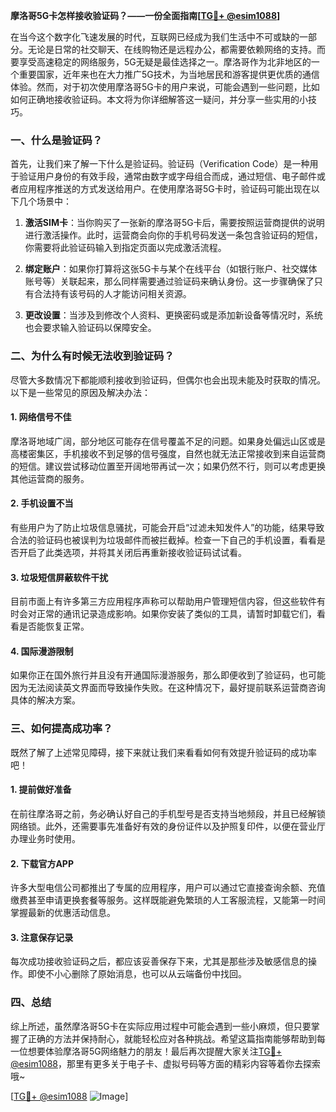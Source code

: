 **摩洛哥5G卡怎样接收验证码？——一份全面指南[[TG💪+ @esim1088](https://t.me/s/esim1088)]**

在当今这个数字化飞速发展的时代，互联网已经成为我们生活中不可或缺的一部分。无论是日常的社交聊天、在线购物还是远程办公，都需要依赖网络的支持。而要享受高速稳定的网络服务，5G无疑是最佳选择之一。摩洛哥作为北非地区的一个重要国家，近年来也在大力推广5G技术，为当地居民和游客提供更优质的通信体验。然而，对于初次使用摩洛哥5G卡的用户来说，可能会遇到一些问题，比如如何正确地接收验证码。本文将为你详细解答这一疑问，并分享一些实用的小技巧。

### 一、什么是验证码？

首先，让我们来了解一下什么是验证码。验证码（Verification Code）是一种用于验证用户身份的有效手段，通常由数字或字母组合而成，通过短信、电子邮件或者应用程序推送的方式发送给用户。在使用摩洛哥5G卡时，验证码可能出现在以下几个场景中：

1. **激活SIM卡**：当你购买了一张新的摩洛哥5G卡后，需要按照运营商提供的说明进行激活操作。此时，运营商会向你的手机号码发送一条包含验证码的短信，你需要将此验证码输入到指定页面以完成激活流程。
   
2. **绑定账户**：如果你打算将这张5G卡与某个在线平台（如银行账户、社交媒体账号等）关联起来，那么同样需要通过验证码来确认身份。这一步骤确保了只有合法持有该号码的人才能访问相关资源。

3. **更改设置**：当涉及到修改个人资料、更换密码或是添加新设备等情况时，系统也会要求输入验证码以保障安全。

### 二、为什么有时候无法收到验证码？

尽管大多数情况下都能顺利接收到验证码，但偶尔也会出现未能及时获取的情况。以下是一些常见的原因及解决办法：

#### 1. 网络信号不佳
摩洛哥地域广阔，部分地区可能存在信号覆盖不足的问题。如果身处偏远山区或是高楼密集区，手机接收不到足够的信号强度，自然也就无法正常接收到来自运营商的短信。建议尝试移动位置至开阔地带再试一次；如果仍然不行，则可以考虑更换其他运营商的服务。

#### 2. 手机设置不当
有些用户为了防止垃圾信息骚扰，可能会开启“过滤未知发件人”的功能，结果导致合法的验证码也被误判为垃圾邮件而被拦截掉。检查一下自己的手机设置，看看是否开启了此类选项，并将其关闭后再重新接收验证码试试看。

#### 3. 垃圾短信屏蔽软件干扰
目前市面上有许多第三方应用程序声称可以帮助用户管理短信内容，但这些软件有时会对正常的通讯记录造成影响。如果你安装了类似的工具，请暂时卸载它们，看看是否能恢复正常。

#### 4. 国际漫游限制
如果你正在国外旅行并且没有开通国际漫游服务，那么即便收到了验证码，也可能因为无法阅读英文界面而导致操作失败。在这种情况下，最好提前联系运营商咨询具体的解决方案。

### 三、如何提高成功率？

既然了解了上述常见障碍，接下来就让我们来看看如何有效提升验证码的成功率吧！

#### 1. 提前做好准备
在前往摩洛哥之前，务必确认好自己的手机型号是否支持当地频段，并且已经解锁网络锁。此外，还需要事先准备好有效的身份证件以及护照复印件，以便在营业厅办理业务时使用。

#### 2. 下载官方APP
许多大型电信公司都推出了专属的应用程序，用户可以通过它直接查询余额、充值缴费甚至申请更换套餐等服务。这样既能避免繁琐的人工客服流程，又能第一时间掌握最新的优惠活动信息。

#### 3. 注意保存记录
每次成功接收验证码之后，都应该妥善保存下来，尤其是那些涉及敏感信息的操作。即使不小心删除了原始消息，也可以从云端备份中找回。

### 四、总结

综上所述，虽然摩洛哥5G卡在实际应用过程中可能会遇到一些小麻烦，但只要掌握了正确的方法并保持耐心，就能轻松应对各种挑战。希望这篇指南能够帮助到每一位想要体验摩洛哥5G网络魅力的朋友！最后再次提醒大家关注[TG💪+ @esim1088](https://t.me/s/esim1088)，那里有更多关于电子卡、虚拟号码等方面的精彩内容等着你去探索哦~

[[TG💪+ @esim1088](https://t.me/s/esim1088) ![Image](https://i.postimg.cc/4NQfJmqS/Snipaste-2025-05-13-00-14-12.png)]